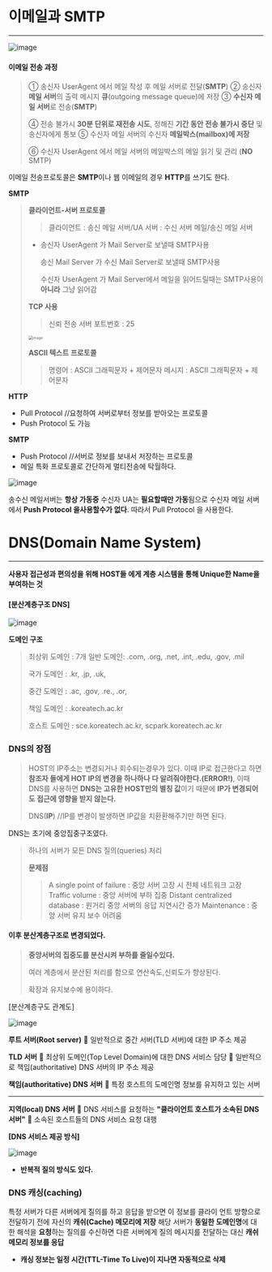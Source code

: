 # 이메일과 SMTP

---

![image](https://user-images.githubusercontent.com/68331041/133955115-139d606e-e6bd-42d7-a80b-32096e826bed.png)

#### **이메일 전송 과정**

> ① 송신자 UserAgent 에서 메일 작성 후 메일 서버로 전달(**SMTP**)
> ② 송신자 **메일 서버**의 출력 메시지 **큐**(outgoing message queue)에 저장
> ③ **수신자 메일 서버**로 전송(**SMTP**)
>
> ④ 전송 불가시 **30분 단위로 재전송 시도**, 정해진 **기간 동안 전송 불가시 중단** 및 송신자에게 통보
> ⑤ 수신자 메일 서버의 수신자 **메일박스(mailbox)에 저장**
>
> ⑥ 수신자 UserAgent 에서 메일 서버의 메일박스의 메일 읽기 및 관리 (**NO** SMTP)



이메일 전송프로토콜은 **SMTP**이나 웹 이메일의 경우 **HTTP**를 쓰기도 한다.



**SMTP**

> **클라이언트-서버 프로토콜**
>
> > 클라이언트 : 송신 메일 서버/UA
> > 서버 : 수신 서버 메일/송신 메일 서버
>
> + 송신자 UserAgent  가 Mail Server로 보낼때 SMTP사용
>
>   송신 Mail Server 가 수신 Mail Server로 보낼때 SMTP사용
>
>   수신자 UserAgent 가 Mail Server에서 메일을 읽어드릴때는 SMTP사용이 **아니라** 그냥 읽어감
>
>   
>
> **TCP 사용**
>
> >  신뢰 전송
> > 서버 포트번호 : 25
>
> <img src="https://user-images.githubusercontent.com/68331041/133955744-829e5238-5dd0-4c7f-96bd-049098774c43.png" alt="image" style="zoom:50%;" />
>
> **ASCII 텍스트 프로토콜**
>
> > 명령어 : ASCII 그래픽문자 + 제어문자
> > 메시지 : ASCII 그래픽문자 + 제어문자

**HTTP**

+ Pull Protocol //요청하여 서버로부터 정보를 받아오는 프로토콜
+ Push Protocol 도 가능

**SMTP**

+ Push Protocol //서버로 정보를 보내서 저장하는 프로토콜
+ 메일 특화 프로토콜로 간단하게 멀티전송에 탁월하다.



![image](https://user-images.githubusercontent.com/68331041/133956409-e27cec9c-b410-43d8-8d36-ce7a491d4373.png)

송수신 메일서버는 **항상 가동중**   수신자 UA는 **필요할때만 가동**됨으로 수신자 메일 서버에서 **Push Protocol 을사용할수가 없다**. 따라서 Pull Protocol 을 사용한다.



# DNS(Domain Name System)

---

**사용자 접근성과 편의성을 위해 HOST들 에게 계층 시스템을 통해 Unique한 Name을 부여하는 것**



#### **[분산계층구조 DNS]**

![image](https://user-images.githubusercontent.com/68331041/134792361-8c0ac0b3-3635-4c32-b323-897bae0802bb.png)

**도메인 구조**

> 최상위 도메인 : 7개 일반 도메인: .com, .org, .net, .int, .edu, .gov, .mil
>
> 국가 도메인 : .kr, .jp, .uk,
>
> 중간 도메인 : .ac, .gov, .re., .or,
>
> 책임 도메인 : .koreatech.ac.kr
>
> 호스트 도메인 : sce.koreatech.ac.kr, scpark.koreatech.ac.kr



### DNS의 장점

> HOST의 IP주소는 변경되거나 회수되는경우가 있다. 이때 IP로 접근한다고 하면 **참조자 들에게 HOT IP의 변경을 하나하나 다 알려줘야한다.(ERROR!)**, 이때 DNS를 사용하면 **DNS는 고유한 HOST만의 별칭 값**이기 때문에 **IP가 변경되어도  접근에 영향을 받지 않는다.**
>
> DNS(**IP**)  //IP를 변경이 발생하면 IP값을 치환환해주기만 하면 된다. 



DNS는 초기에 중앙집중구조였다.

> 하나의 서버가 모든 DNS 질의(queries) 처리
>
> **문제점**
>
> > A single point of failure : 중앙 서버 고장 시 전체 네트워크 고장
> > Traffic volume : 중앙 서버에 부하 집중
> > Distant centralized database : 원거리 중앙 서버의 응답 지연시간 증가
> > Maintenance : 중앙 서버 유지 보수 어려움

#### **이후 분산계층구조로 변경되었다.**

> **중앙서버의 집중도를 분산시켜 부하를 줄일수있다.**
>
> 여러 계층에서 분산된 처리를 함으로 연산속도,신뢰도가 향상된다.
>
> 확장과 유지보수에 용이하다.

[분산계층구도 관계도]

![image](https://user-images.githubusercontent.com/68331041/134792894-55b20eee-b062-43ea-b487-459103584192.png)

**루트 서버(Root server)**
 일반적으로 중간 서버(TLD 서버)에 대한 IP 주소 제공

**TLD 서버**
 최상위 도메인(Top Level Domain)에 대한 DNS 서비스 담당
 일반적으로 책임(authoritative) DNS 서버의 IP 주소 제공

**책임(authoritative) DNS 서버**
 특정 호스트의 도메인명 정보를 유지하고 있는 서버

---

**지역(local) DNS 서버**
 DNS 서비스를 요청하는 **"클라이언트 호스트가 소속된 DNS 서버"**
 소속된 호스트들의 DNS 서비스 요청 대행



**[DNS 서비스 제공 방식]**

![image](https://user-images.githubusercontent.com/68331041/134793005-548a46ae-3cb7-4a02-bea3-2615dbc202f2.png)

+ **반복적 질의 방식도 있다.**



### **DNS 캐싱(caching)**

특정 서버가 다른 서버에게 질의를 하고 응답을 받으면 이 정보를 클라이
언트 방향으로 전달하기 전에 자신의 **캐쉬(Cache) 메모리에 저장**
해당 서버가 **동일한 도메인명**에 대한 해석을 **요청**하는 질의를 수신하면
다른 서버에게 질의 메시지를 전달하는 대신 **캐쉬 메모리 정보를 응답**

+ **캐싱 정보는 일정 시간(TTL-Time To Live)이 지나면 자동적으로 삭제**


